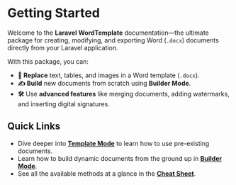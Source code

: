 # **Getting Started**

Welcome to the **Laravel WordTemplate** documentation—the ultimate package for creating, modifying, and exporting Word (`.docx`) documents directly from your Laravel application.

With this package, you can:
* **🔄 Replace** text, tables, and images in a Word template (`.docx`).
* **✍️ Build** new documents from scratch using **Builder Mode**.
* **🛠️** Use **advanced features** like merging documents, adding watermarks, and inserting digital signatures.

## **Quick Links**

* Dive deeper into **[Template Mode](/template/load)** to learn how to use pre-existing documents.
* Learn how to build dynamic documents from the ground up in **[Builder Mode](/builder/create)**.
* See all the available methods at a glance in the **[Cheat Sheet](/cheat-sheet)**.